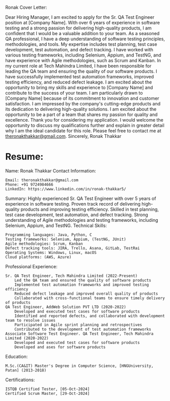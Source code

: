 
Ronak Cover Letter:

Dear Hiring Manager,
I am excited to apply for the Sr. QA Test Engineer position at [Company Name]. With over 6 years of experience in software testing and a strong passion for delivering high-quality products, I am confident that I would be a valuable addition to your team.
As a seasoned QA professional, I have a deep understanding of software testing principles, methodologies, and tools. My expertise includes test planning, test case development, test automation, and defect tracking. I have worked with various testing frameworks, including Selenium, Appium, and TestNG, and have experience with Agile methodologies, such as Scrum and Kanban.
In my current role at Tech Mahindra Limited, I have been responsible for leading the QA team and ensuring the quality of our software products. I have successfully implemented test automation frameworks, improved testing efficiency, and reduced defect leakage. I am excited about the opportunity to bring my skills and experience to [Company Name] and contribute to the success of your team.
I am particularly drawn to [Company Name] because of its commitment to innovation and customer satisfaction. I am impressed by the company's cutting-edge products and its dedication to delivering high-quality solutions. I am excited about the opportunity to be a part of a team that shares my passion for quality and excellence.
Thank you for considering my application. I would welcome the opportunity to discuss my qualifications further and explain in greater detail why I am the ideal candidate for this role. Please feel free to contact me at theronakthakkar@gmail.com.
Sincerely,
Ronak Thakkar

# Resume:
Name: Ronak Thakkar
Contact Information:

    Email: theronakthakkar@gmail.com
    Phone: +91 9724984666
    LinkedIn: https://www.linkedin.com/in/ronak-thakkar5/

Summary:
Highly experienced Sr. QA Test Engineer with over 5 years of experience in software testing. Proven track record of delivering high-quality products and improving testing efficiency. Skilled in test planning, test case development, test automation, and defect tracking. Strong understanding of Agile methodologies and testing frameworks, including Selenium, Appium, and TestNG.
Technical Skills:

    Programming languages: Java, Python, C
    Testing frameworks: Selenium, Appium, (TestNG, JUnit)
    Agile methodologies: Scrum, Kanban
    Defect tracking tools: JIRA, Trello, Asana, GitLab, TestRai
    Operating Systems: Windows, Linux, macOS
    Cloud platforms: (AWS, Azure)

Professional Experience:

    Sr. QA Test Engineer, Tech Mahindra Limited (2022-Present)
        Led the QA team and ensured the quality of software products
        Implemented test automation frameworks and improved testing efficiency
        Reduced defect leakage and improved overall quality of products
        Collaborated with cross-functional teams to ensure timely delivery of products
    QA Test Engineer, AddWeb Solution PVT LTD (2020-2022)
        Developed and executed test cases for software products
        Identified and reported defects, and collaborated with development team to resolve issues
        Participated in Agile sprint planning and retrospectives
        Contributed to the development of test automation frameworks
    Associate Software Test Engineer. QA Test Engineer, Tech Mahindra Limited (2020-2022)
        Developed and executed test cases for software products
        Developed and ases for software products


Education:

    M.Sc.(CA&IT) Master's Degree in Computer Science, [HNGUniversity, Patan] (2013-2018)

Certifications:

    ISTQB Certified Tester, [05-Oct-2024]
    Certified Scrum Master, [29-Oct-2024]
